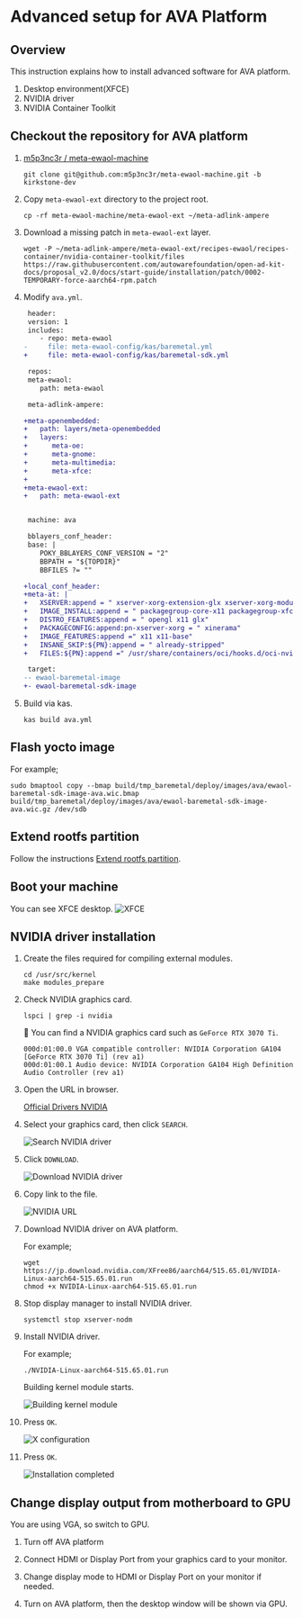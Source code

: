 # Advanced setup for AVA Platform

## Overview

This instruction explains how to install advanced software for AVA platform.

1. Desktop environment(XFCE)
1. NVIDIA driver
1. NVIDIA Container Toolkit

## Checkout the repository for AVA platform

1. [m5p3nc3r / meta-ewaol-machine](https://github.com/m5p3nc3r/meta-ewaol-machine)

   ```console
   git clone git@github.com:m5p3nc3r/meta-ewaol-machine.git -b kirkstone-dev
   ```

1. Copy `meta-ewaol-ext` directory to the project root.

   ```console
   cp -rf meta-ewaol-machine/meta-ewaol-ext ~/meta-adlink-ampere
   ```

1. Download a missing patch in `meta-ewaol-ext` layer.

   ```console
   wget -P ~/meta-adlink-ampere/meta-ewaol-ext/recipes-ewaol/recipes-container/nvidia-container-toolkit/files https://raw.githubusercontent.com/autowarefoundation/open-ad-kit-docs/proposal_v2.0/docs/start-guide/installation/patch/0002-TEMPORARY-force-aarch64-rpm.patch
   ```

1. Modify `ava.yml`.

   ```diff
    header:
    version: 1
    includes:
       - repo: meta-ewaol
   -     file: meta-ewaol-config/kas/baremetal.yml
   +     file: meta-ewaol-config/kas/baremetal-sdk.yml

    repos:
    meta-ewaol:
       path: meta-ewaol

    meta-adlink-ampere:

   +meta-openembedded:
   +   path: layers/meta-openembedded
   +   layers:
   +      meta-oe:
   +      meta-gnome:
   +      meta-multimedia:
   +      meta-xfce:
   +
   +meta-ewaol-ext:
   +   path: meta-ewaol-ext  


    machine: ava

    bblayers_conf_header:
    base: |
       POKY_BBLAYERS_CONF_VERSION = "2"
       BBPATH = "${TOPDIR}"
       BBFILES ?= ""

   +local_conf_header:
   +meta-at: |
   +   XSERVER:append = " xserver-xorg-extension-glx xserver-xorg-module-libwfb xserver-xorg-module-exa"
   +   IMAGE_INSTALL:append = " packagegroup-core-x11 packagegroup-xfce-base acpid xf86-video-modesetting mesa-demos nvidia-container-toolkit"
   +   DISTRO_FEATURES:append = " opengl x11 glx"
   +   PACKAGECONFIG:append:pn-xserver-xorg = " xinerama"
   +   IMAGE_FEATURES:append =" x11 x11-base"
   +   INSANE_SKIP:${PN}:append = " already-stripped"
   +   FILES:${PN}:append =" /usr/share/containers/oci/hooks.d/oci-nvidia-hook.json"

    target:
   -- ewaol-baremetal-image
   +- ewaol-baremetal-sdk-image
   ```

1. Build via kas.

   ```console
   kas build ava.yml
   ```

## Flash yocto image

For example;

```console
sudo bmaptool copy --bmap build/tmp_baremetal/deploy/images/ava/ewaol-baremetal-sdk-image-ava.wic.bmap build/tmp_baremetal/deploy/images/ava/ewaol-baremetal-sdk-image-ava.wic.gz /dev/sdb
```

## Extend rootfs partition

Follow the instructions [Extend rootfs partition](extend-rootfs.md).

## Boot your machine

You can see XFCE desktop.
![XFCE](./images/advanced-setup-setup-ava/xfce.png)

## NVIDIA driver installation

1. Create the files required for compiling external modules.

   ```console
   cd /usr/src/kernel
   make modules_prepare
   ```

1. Check NVIDIA graphics card.

   ```console
   lspci | grep -i nvidia
   ```

   :speech_balloon: You can find a NVIDIA graphics card such as `GeForce RTX 3070 Ti`.

   ```console
   000d:01:00.0 VGA compatible controller: NVIDIA Corporation GA104 [GeForce RTX 3070 Ti] (rev a1)
   000d:01:00.1 Audio device: NVIDIA Corporation GA104 High Definition Audio Controller (rev a1)
   ```

1. Open the URL in browser.

   [Official Drivers NVIDIA](https://www.nvidia.co.jp/Download/index.aspx)

1. Select your graphics card, then click `SEARCH`.

   ![Search NVIDIA driver](./images/advanced-setup-setup-ava/nvidia-driver-search.png)

1. Click `DOWNLOAD`.

   ![Download NVIDIA driver](./images/advanced-setup-setup-ava/nvidia-driver-download.png)

1. Copy link to the file.

   ![NVIDIA URL](./images/advanced-setup-setup-ava/nvidia-driver-copy-url.png)

1. Download NVIDIA driver on AVA platform.

   For example;

   ```console
   wget https://jp.download.nvidia.com/XFree86/aarch64/515.65.01/NVIDIA-Linux-aarch64-515.65.01.run
   chmod +x NVIDIA-Linux-aarch64-515.65.01.run
   ```

1. Stop display manager to install NVIDIA driver.

   ```console
   systemctl stop xserver-nodm
   ```

1. Install NVIDIA driver.

   For example;

   ```console
   ./NVIDIA-Linux-aarch64-515.65.01.run
   ```

   Building kernel module starts.

   ![Building kernel module](./images/advanced-setup-setup-ava/nvidia-driver-building.png)

1. Press `OK`.

   ![X configuration](./images/advanced-setup-setup-ava/nvidia-driver-x-configuration.png)

1. Press `OK`.

   ![Installation completed](./images/advanced-setup-setup-ava/nvidia-driver-completed.png)

## Change display output from motherboard to GPU

You are using VGA, so switch to GPU.

1. Turn off AVA platform

1. Connect HDMI or Display Port from your graphics card to your monitor.

1. Change display mode to HDMI or Display Port on your monitor if needed.

1. Turn on AVA platform, then the desktop window will be shown via GPU.
